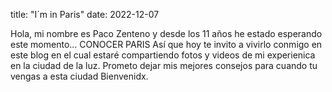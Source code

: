title: "I´m in Paris"
date: 2022-12-07

Hola, mi nombre es Paco Zenteno y desde los 11 años he estado esperando este momento... CONOCER PARIS
Así que hoy te invito a vivirlo conmigo en este blog en el cual estaré compartiendo fotos y videos de mi experienica en la ciudad de la luz. 
Prometo dejar mis mejores consejos para cuando tu vengas a esta ciudad
Bienvenidx.
